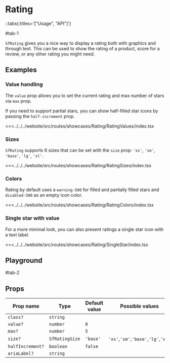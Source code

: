 # Rating

::tabs{:titles='["Usage", "API"]'}

#tab-1

`SfRating` gives you a nice way to display a rating both with graphics and through text. This can be used to show the rating of a product, score for a review, or any other rating you might need.

## Examples

### Value handling

The `value` prop allows you to set the current rating and max number of stars via `max` prop.

If you need to support partial stars, you can show half-filled star icons by passing the `half-increment` prop.

<Showcase showcase-name="Rating/RatingValues">

<<<../../../website/src/routes/showcases/Rating/RatingValues/index.tsx

</Showcase>

### Sizes

`SfRating` supports 6 sizes that can be set with the `size` prop: `'xs'`, `'sm'`, `'base'`, `'lg'`, `'xl'`.

<Showcase showcase-name="Rating/RatingSizes" style="min-height:250px">

<<<../../../website/src/routes/showcases/Rating/RatingSizes/index.tsx

</Showcase>

### Colors

Rating by default uses a `warning-500` for filled and partially filled stars and `disabled-500` as an empty icon color.

<!--
You can change these values in your [Tailwind configuration](https://tailwindcss.com/docs/configuration#theme) or override them for a single element using [`important modifier`](https://tailwindcss.com/docs/configuration#important-modifier).
 -->

<Showcase showcase-name="Rating/RatingColors">

<<<../../../website/src/routes/showcases/Rating/RatingColors/index.tsx

</Showcase>

### Single star with value

For a more minimal look, you can also present ratings a single star icon with a text label.

<Showcase showcase-name="Rating/SingleStar" style="min-height:220px">

<<<../../../website/src/routes/showcases/Rating/SingleStar/index.tsx

</Showcase>

<!--
## Accessibility notes

For better out-of-the-box accessibility, `SfRating` adds `role="img"` and an `aria-label` property with value `Rating: [Avg value] out of [Max value] stars` where the values are replaced with the actual values. This can be overridden by passing an `aria-label` property to the component.
 -->

## Playground

<Generate class="playground" />

#tab-2

## Props

| Prop name        | Type           | Default value | Possible values                      |
| ---------------- | -------------- | ------------- | ------------------------------------ |
| `class?`         | `string`       |               |                                      |
| `value?`         | `number`       | `0`           |                                      |
| `max?`           | `number`       | `5`           |                                      |
| `size?`          | `SfRatingSize` | `'base'`      | `'xs'`,`'sm'`,`'base'`,`'lg'`,`'xl'` |
| `halfIncrement?` | `boolean`      | `false`       |                                      |
| `ariaLabel?`     | `string`       |               |                                      |
